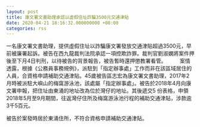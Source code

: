 ```yaml
---
layout: post
title: 康文署文書助理承認以虛假住址詐騙3500元交通津貼
date: 2020-04-21 18:16:32.000000000 +08:00
categories: rss
---
```


一名康文署文書助理，提供虛假住址以詐騙康文署發放交通津貼超過3500元，早前被廉署起訴。被告在西九龍裁判法院承認一項控欺詐罪。裁判官劉淑嫻將案件押後至下月4日判刑，以待被告的背景報告，被告暫時還押懲教署看管。
　　 
案情透露，根據《公務員事務規例》，派駐到「指定辦事處」工作而非在該區域居住的人員，合資格申請補助交通津貼。45歲被告區志宏為康文署文書助理，2017年2月時被派駐大嶼山的梅窩游泳池，該處屬「指定辦事處」。被告於2018年4月向康文署申報，把住址由東涌的地址改為位於灣仔的地址。其後遞交5 份表格，申領2018年5月至9月期間，往返灣仔住所及梅窩游泳池行程的補助交通津貼，涉款逾3千5百元。

被告於案發時居於東涌住所，不符合資格申請補助交通津貼。
